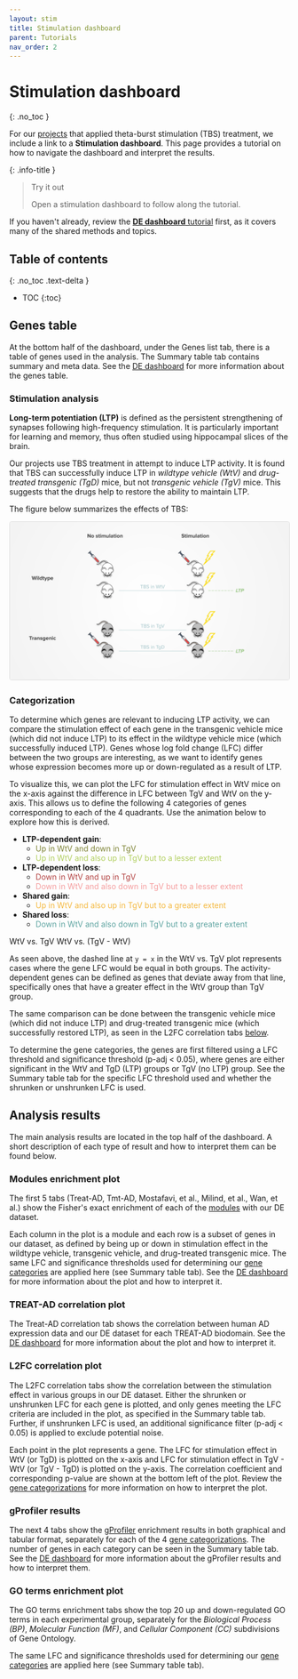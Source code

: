 ```yaml
---
layout: stim
title: Stimulation dashboard
parent: Tutorials
nav_order: 2
---
```


# Stimulation dashboard
{: .no_toc }

For our [projects](/docs/projects) that applied theta-burst stimulation (TBS) treatment, we include a link to a **Stimulation dashboard**. This page provides a tutorial on how to navigate the dashboard and interpret the results.

{: .info-title }
> Try it out
>
> Open a stimulation dashboard to follow along the tutorial.

If you haven't already, review the [**DE dashboard** tutorial](de_dashboard.html) first, as it covers many of the shared methods and topics.

## Table of contents
{: .no_toc .text-delta }

- TOC
{:toc}

## Genes table

At the bottom half of the dashboard, under the <span class="tab-name">Genes list</span> tab, there is a table of genes used in the analysis. The <span class="tab-name">Summary table</span> tab contains summary and meta data. See the [DE dashboard](de_dashboard.html#genes-table) for more information about the genes table.

### Stimulation analysis

**Long-term potentiation (LTP)** is defined as the persistent strengthening of synapses following high-frequency stimulation. It is particularly important for learning and memory, thus often studied using hippocampal slices of the brain.

Our projects use TBS treatment in attempt to induce LTP activity. It is found that TBS can successfully induce LTP in _wildtype vehicle (WtV)_ and _drug-treated transgenic (TgD)_ mice, but not _transgenic vehicle (TgV)_ mice. This suggests that the drugs help to restore the ability to maintain LTP.

The figure below summarizes the effects of TBS:

<img src="/assets/images/stim-analysis.png" style="border:1px solid #dfdfdf;border-radius:0.25rem;" />

### Categorization

To determine which genes are relevant to inducing LTP activity, we can compare the stimulation effect of each gene in the transgenic vehicle mice (which did not induce LTP) to its effect in the wildtype vehicle mice (which successfully induced LTP). Genes whose log fold change (LFC) differ between the two groups are interesting, as we want to identify genes whose expression becomes more up or down-regulated as a result of LTP.

To visualize this, we can plot the LFC for stimulation effect in WtV mice on the x-axis against the difference in LFC between TgV and WtV on the y-axis. This allows us to define the following 4 categories of genes corresponding to each of the 4 quadrants. Use the animation below to explore how this is derived.

- **LTP-dependent gain**:
  - <span style="color:#7f8538;">Up in WtV and down in TgV</span>
  - <span style="color:#b1cf5f;">Up in WtV and also up in TgV but to a lesser extent</span>
- **LTP-dependent loss**:
  - <span style="color:#b34342;">Down in WtV and up in TgV</span>
  - <span style="color:#f59d9e;">Down in WtV and also down in TgV but to a lesser extent</span>
- **Shared gain**:
  - <span style="color:#f4b940;">Up in WtV and also up in TgV but to a greater extent</span>
- **Shared loss**:
  - <span style="color:#5ea4a1;">Down in WtV and also down in TgV but to a greater extent</span>

<div id="main">
  <div id="plot"></div>
  <div id="menu">
    <a class="btn btn-primary" data-value="tgv">WtV vs. TgV</a>
    <a class="btn btn-secondary" data-value="tgv_wtv">WtV vs. (TgV - WtV)</a>
  </div>
</div>

As seen above, the dashed line at `y = x` in the WtV vs. TgV plot represents cases where the gene LFC would be equal in both groups. The activity-dependent genes can be defined as genes that deviate away from that line, specifically ones that have a greater effect in the WtV group than TgV group.

The same comparison can be done between the transgenic vehicle mice (which did not induce LTP) and drug-treated transgenic mice (which successfully restored LTP), as seen in the <span class="tab-name">L2FC correlation</span> tabs [below](#l2fc-correlation-plot).

To determine the gene categories, the genes are first filtered using a LFC threshold and significance threshold (p-adj < 0.05), where genes are either significant in the WtV and TgD (LTP) groups or TgV (no LTP) group. See the <span class="tab-name">Summary table</span> tab for the specific LFC threshold used and whether the shrunken or unshrunken LFC is used.

## Analysis results

The main analysis results are located in the top half of the dashboard. A short description of each type of result and how to interpret them can be found below.

### Modules enrichment plot

The first 5 tabs (<span class="tab-name">Treat-AD</span>, <span class="tab-name">Tmt-AD</span>, <span class="tab-name">Mostafavi, et al.</span>, <span class="tab-name">Milind, et al.</span>, <span class="tab-name">Wan, et al.</span>) show the Fisher's exact enrichment of each of the [modules](de_dashboard.html#modules) with our DE dataset.

Each column in the plot is a module and each row is a subset of genes in our dataset, as defined by being up or down in stimulation effect in the wildtype vehicle, transgenic vehicle, and drug-treated transgenic mice. The same LFC and significance thresholds used for determining our [gene categories](#categorization) are applied here (see <span class="tab-name">Summary table</span> tab). See the [DE dashboard](de_dashboard.html#modules-enrichment-plot) for more information about the plot and how to interpret it.

### TREAT-AD correlation plot

The <span class="tab-name">Treat-AD correlation</span> tab shows the correlation between human AD expression data and our DE dataset for each TREAT-AD biodomain. See the [DE dashboard](de_dashboard.html#treat-ad-correlation-plot) for more information about the plot and how to interpret it.

### L2FC correlation plot

The <span class="tab-name">L2FC correlation</span> tabs show the correlation between the stimulation effect in various groups in our DE dataset. Either the shrunken or unshrunken LFC for each gene is plotted, and only genes meeting the LFC criteria are included in the plot, as specified in the <span class="tab-name">Summary table</span> tab. Further, if unshrunken LFC is used, an additional significance filter (p-adj < 0.05) is applied to exclude potential noise.

Each point in the plot represents a gene. The LFC for stimulation effect in WtV (or TgD) is plotted on the x-axis and LFC for stimulation effect in TgV - WtV (or TgV - TgD) is plotted on the y-axis. The correlation coefficient and corresponding p-value are shown at the bottom left of the plot. Review the [gene categorizations](#categorization) for more information on how to interpret the plot.

### gProfiler results

The next 4 tabs show the [gProfiler](https://biit.cs.ut.ee/gprofiler/gost) enrichment results in both graphical and tabular format, separately for each of the 4 [gene categorizations](#categorization). The number of genes in each category can be seen in the <span class="tab-name">Summary table</span> tab. See the [DE dashboard](de_dashboard.html#gprofiler-results) for more information about the gProfiler results and how to interpret them.

### GO terms enrichment plot

The <span class="tab-name">GO terms enrichment</span> tabs show the top 20 up and down-regulated GO terms in each experimental group, separately for the _Biological Process (BP)_, _Molecular Function (MF)_, and _Cellular Component (CC)_ subdivisions of Gene Ontology.

The same LFC and significance thresholds used for determining our [gene categories](#categorization) are applied here (see <span class="tab-name">Summary table</span> tab).
